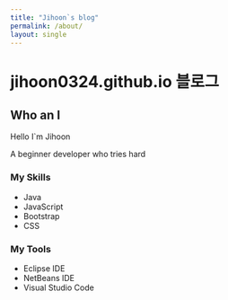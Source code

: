 ```yaml
---
title: "Jihoon`s blog"
permalink: /about/
layout: single
---
```


# jihoon0324.github.io 블로그




## Who an I

Hello I`m Jihoon

A beginner developer who tries hard  

 

 ### My Skills

 - Java  
 - JavaScript  
 - Bootstrap  
 - CSS  




 ### My Tools


 - Eclipse IDE
 - NetBeans IDE
 - Visual Studio Code 
